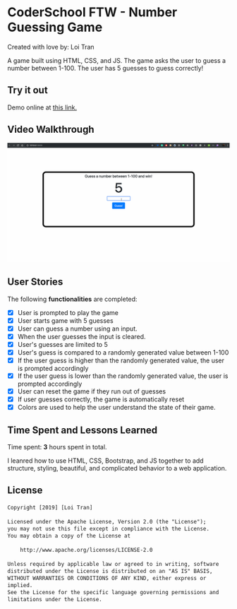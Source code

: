 # CoderSchool FTW -  Number Guessing Game

Created with love by: Loi Tran

A game built using HTML, CSS, and JS. The game asks the user to guess a number between 1-100. The user has 5 guesses to guess correctly!

## Try it out

Demo online at [this link.](https://festive-thompson-5eeb3f.netlify.com/)

## Video Walkthrough

![Demo](./NumberGuessing.gif)

## User Stories

The following **functionalities** are completed:

* [x] User is prompted to play the game
* [x] User starts game with 5 guesses
* [x] User can guess a number using an input.
* [x] When the user guesses the input is cleared.
* [x] User's guesses are limited to 5
* [x] User's guess is compared to a randomly generated value between 1-100
* [x] If the user guess is higher than the randomly generated value, the user is prompted accordingly
* [x] If the user guess is lower than the randomly generated value, the user is prompted accordingly
* [x] User can reset the game if they run out of guesses
* [x] If user guesses correctly, the game is automatically reset
* [x] Colors are used to help the user understand the state of their game.

## Time Spent and Lessons Learned

Time spent: **3** hours spent in total.

I leanred how to use HTML, CSS, Bootstrap, and JS together to add structure, styling, beautiful, and complicated behavior to a web application.

## License

    Copyright [2019] [Loi Tran]

    Licensed under the Apache License, Version 2.0 (the "License");
    you may not use this file except in compliance with the License.
    You may obtain a copy of the License at

        http://www.apache.org/licenses/LICENSE-2.0

    Unless required by applicable law or agreed to in writing, software
    distributed under the License is distributed on an "AS IS" BASIS,
    WITHOUT WARRANTIES OR CONDITIONS OF ANY KIND, either express or implied.
    See the License for the specific language governing permissions and
    limitations under the License.

